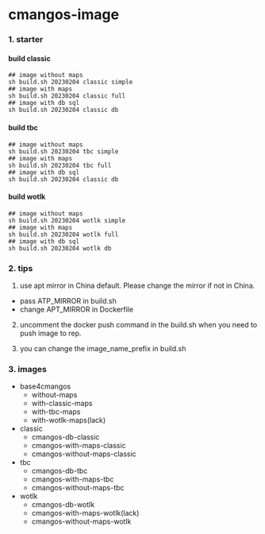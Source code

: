 # cmangos-image


### 1. starter
#### build classic
```
## image without maps
sh build.sh 20230204 classic simple
## image with maps
sh build.sh 20230204 classic full
## image with db sql
sh build.sh 20230204 classic db
```

#### build tbc
```
## image without maps
sh build.sh 20230204 tbc simple
## image with maps
sh build.sh 20230204 tbc full
## image with db sql
sh build.sh 20230204 classic db
```

#### build wotlk
```
## image without maps
sh build.sh 20230204 wotlk simple
## image with maps
sh build.sh 20230204 wotlk full
## image with db sql
sh build.sh 20230204 wotlk db
```

### 2. tips

1. use apt mirror in China default. Please change the mirror if not in China.
  - pass ATP_MIRROR in build.sh
  - change APT_MIRROR in Dockerfile

2. uncomment the docker push command in the build.sh when you need to push image to rep.

3. you can change the image_name_prefix in build.sh

### 3. images
+ base4cmangos
  - without-maps
  - with-classic-maps
  - with-tbc-maps
  - with-wotlk-maps(lack)
+ classic
  - cmangos-db-classic
  - cmangos-with-maps-classic
  - cmangos-without-maps-classic
+ tbc
  - cmangos-db-tbc
  - cmangos-with-maps-tbc
  - cmangos-without-maps-tbc
+ wotlk
  - cmangos-db-wotlk
  - cmangos-with-maps-wotlk(lack)
  - cmangos-without-maps-wotlk

